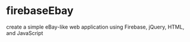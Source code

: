 # firebaseEbay
create a simple eBay-like web application using Firebase, jQuery, HTML, and JavaScript
